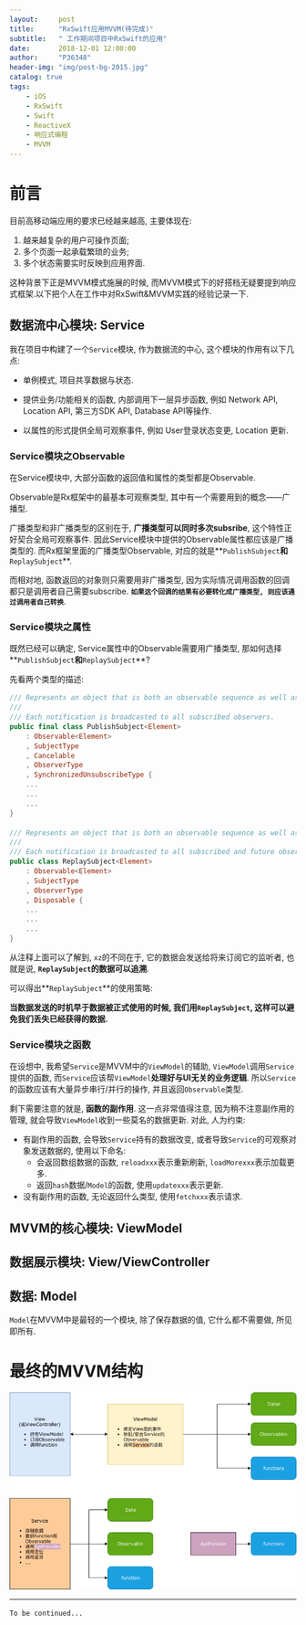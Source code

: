 ```yaml
---
layout:     post
title:      "RxSwift应用MVVM(待完成)"
subtitle:   " 工作期间项目中RxSwift的应用"
date:       2018-12-01 12:00:00
author:     "P36348"
header-img: "img/post-bg-2015.jpg"
catalog: true
tags:
    - iOS
    - RxSwift
    - Swift
    - ReactiveX
    - 响应式编程
    - MVVM
---
```


# 前言

目前高移动端应用的要求已经越来越高, 主要体现在:

1. 越来越复杂的用户可操作页面;
2. 多个页面一起承载繁琐的业务;
3. 多个状态需要实时反映到应用界面.

这种背景下正是MVVM模式施展的时候, 而MVVM模式下的好搭档无疑要提到响应式框架.以下把个人在工作中对RxSwift&MVVM实践的经验记录一下.

## 数据流中心模块: Service

我在项目中构建了一个`Service`模块, 作为数据流的中心, 这个模块的作用有以下几点:

- 单例模式, 项目共享数据与状态.

- 提供业务/功能相关的函数, 内部调用下一层异步函数, 例如 Network API, Location API, 第三方SDK API, Database API等操作.

- 以属性的形式提供全局可观察事件, 例如 User登录状态变更, Location 更新.

### Service模块之Observable

在Service模块中, 大部分函数的返回值和属性的类型都是Observable. 

Observable是Rx框架中的最基本可观察类型, 其中有一个需要用到的概念——广播型.

广播类型和非广播类型的区别在于, **广播类型可以同时多次subsribe**, 这个特性正好契合全局可观察事件. 因此Service模块中提供的Observable属性都应该是广播类型的. 而Rx框架里面的广播类型Observable, 对应的就是**`PublishSubject`**和**`ReplaySubject`**.

而相对地, 函数返回的对象则只需要用非广播类型, 因为实际情况调用函数的回调都只是调用者自己需要subscribe. **`如果这个回调的结果有必要转化成广播类型, 则应该通过调用者自己转换`**.

### Service模块之属性

既然已经可以确定, Service属性中的Observable需要用广播类型, 那如何选择**`PublishSubject`**和**`ReplaySubject`**?

先看两个类型的描述:

```swift
/// Represents an object that is both an observable sequence as well as an observer.
///
/// Each notification is broadcasted to all subscribed observers.
public final class PublishSubject<Element>
    : Observable<Element>
    , SubjectType
    , Cancelable
    , ObserverType
	, SynchronizedUnsubscribeType {
    ...
    ...
    ...
}

/// Represents an object that is both an observable sequence as well as an observer.
///
/// Each notification is broadcasted to all subscribed and future observers, subject to buffer trimming policies.
public class ReplaySubject<Element>
    : Observable<Element>
    , SubjectType
    , ObserverType
	, Disposable {
    ...
    ...
    ...
}
```

从注释上面可以了解到, `xz`的不同在于, 它的数据会发送给将来订阅它的监听者, 也就是说, **`ReplaySubject`的数据可以追溯**.

可以得出**`ReplaySubject`**的使用策略: 

**当数据发送的时机早于数据被正式使用的时候, 我们用`ReplaySubject`, 这样可以避免我们丢失已经获得的数据.**

### Service模块之函数

在设想中, 我希望`Service`是MVVM中的`ViewModel`的辅助, `ViewModel`调用`Service`提供的函数, 而`Service`应该帮`ViewModel`**处理好与UI无关的业务逻辑**. 所以`Service`的函数应该有大量异步串行/并行的操作, 并且返回`Observable`类型.

剩下需要注意的就是, **函数的副作用**. 这一点非常值得注意, 因为稍不注意副作用的管理, 就会导致`ViewModel`收到一些莫名的数据更新. 对此, 人为约束:

- 有副作用的函数, 会导致`Service`持有的数据改变, 或者导致`Service`的可观察对象发送数据的, 使用以下命名:
  - 会返回数组数据的函数, `reloadxxx`表示重新刷新, `loadMorexxx`表示加载更多.
  - 返回`hash`数据/`Model`的函数, 使用`updatexxx`表示更新.
- 没有副作用的函数, 无论返回什么类型, 使用`fetchxxx`表示请求.

## MVVM的核心模块: ViewModel



## 数据展示模块: View/ViewController



## 数据: Model

`Model`在MVVM中是最轻的一个模块, 除了保存数据的值, 它什么都不需要做, 所见即所有.

# 最终的MVVM结构

![](/img/in-post/rx-swift-mvvm/mvvm_structure.png)

---

`To be continued...`
